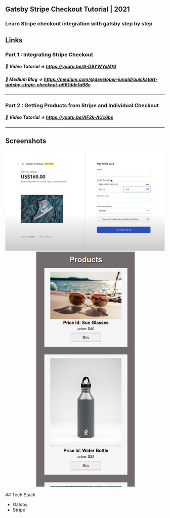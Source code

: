 ## Gatsby Stripe Checkout Tutorial | 2021

### Learn Stripe checkout integration with gatsby step by step

## Links

### Part 1 : Integrating Stripe Checkout

##### :link: Video Tutorial => https://youtu.be/6-D9YWYoMf0

##### :link: Medium Blog => https://medium.com/@developer-junaid/quickstart-gatsby-stripe-checkout-a661dde1a98c

---

### Part 2 : Getting Products from Stripe and Individual Checkout

##### :link: Video Tutorial => https://youtu.be/AF2k-AUc6bs

---

## Screenshots
<p align="center">
<img src="./images/checkout-form.png">
<img src="./images/products.png">
</p>
## Tech Stack

- Gatsby
- Stripe
